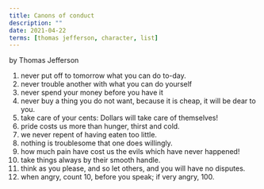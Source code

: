```yaml
---
title: Canons of conduct
description: ""
date: 2021-04-22
terms: [thomas jefferson, character, list]
---
```


by Thomas Jefferson

1. never put off to tomorrow what you can do to-day.
2. never trouble another with what you can do yourself
3. never spend your money before you have it
4. never buy a thing you do not want, because it is cheap, it will be dear to you.
5. take care of your cents: Dollars will take care of themselves!
6. pride costs us more than hunger, thirst and cold.
7. we never repent of having eaten too little.
8. nothing is troublesome that one does willingly.
9. how much pain have cost us the evils which have never happened!
10. take things always by their smooth handle.
11. think as you please, and so let others, and you will have no disputes.
12. when angry, count 10, before you speak; if very angry, 100.
